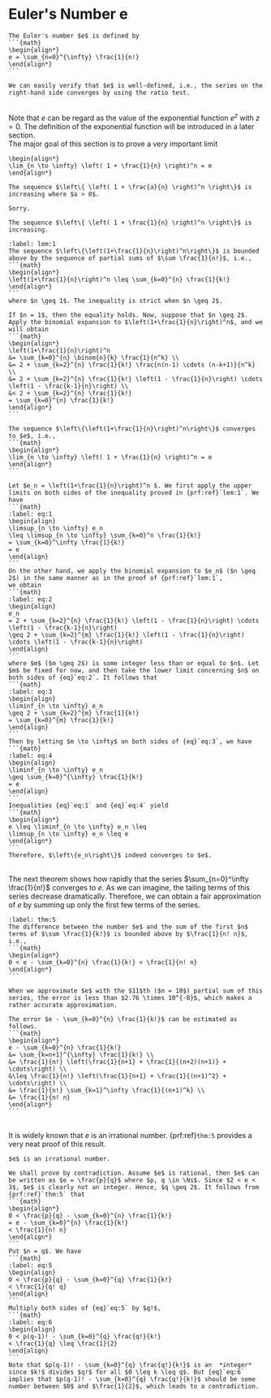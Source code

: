 # Euler's Number e
````{prf:definition} 
The Euler's number $e$ is defined by
```{math}
\begin{align*}
e = \sum_{n=0}^{\infty} \frac{1}{n!}
\end{align*}
```
````
````{prf:remark}
We can easily verify that $e$ is well-defined, i.e., the series on the right-hand side converges by using the ratio test.
````
\
Note that $e$ can be regard as the value of the exponential function $e^z$ with $z = 0$. The definition of the exponential function will be introduced in a later section.
\
The major goal of this section is to prove a very important limit 
```{math}
\begin{align*}
\lim_{n \to \infty} \left( 1 + \frac{1}{n} \right)^n = e
\end{align*}
```
````{prf:lemma} 
The sequence $\left\{ \left( 1 + \frac{a}{n} \right)^n \right\}$ is increasing where $a > 0$.
````
````{prf:proof}
Sorry.
````
````{prf:theorem} 
The sequence $\left\{ \left( 1 + \frac{1}{n} \right)^n \right\}$ is increasing.
````
````{prf:lemma} 
:label: lem:1
The sequence $\left\{\left(1+\frac{1}{n}\right)^n\right\}$ is bounded above by the sequence of partial sums of $\sum \frac{1}{n!}$, i.e., 
```{math}
\begin{align*}
\left(1+\frac{1}{n}\right)^n \leq \sum_{k=0}^{n} \frac{1}{k!}
\end{align*}
```
where $n \geq 1$. The inequality is strict when $n \geq 2$.
````
````{prf:proof}
If $n = 1$, then the equality holds. Now, suppose that $n \geq 2$.
Apply the binomial expansion to $\left(1+\frac{1}{n}\right)^n$, and we will obtain
```{math}
\begin{align*}
\left(1+\frac{1}{n}\right)^n 
&= \sum_{k=0}^{n} \binom{n}{k} \frac{1}{n^k} \\
&= 2 + \sum_{k=2}^{n} \frac{1}{k!} \frac{n(n-1) \cdots (n-k+1)}{n^k} \\ 
&= 2 + \sum_{k=2}^{n} \frac{1}{k!} \left(1 - \frac{1}{n}\right) \cdots \left(1 - \frac{k-1}{n}\right) \\ 
&< 2 + \sum_{k=2}^{n} \frac{1}{k!}
= \sum_{k=0}^{n} \frac{1}{k!}
\end{align*}
```
````
````{prf:theorem} 
The sequence $\left\{\left(1+\frac{1}{n}\right)^n\right\}$ converges to $e$, i.e., 
```{math}
\begin{align*}
\lim_{n \to \infty} \left( 1 + \frac{1}{n} \right)^n = e
\end{align*}
```
````
````{prf:proof}
Let $e_n = \left(1+\frac{1}{n}\right)^n $. We first apply the upper limits on both sides of the inequality proved in {prf:ref}`lem:1`. We have
```{math}
:label: eq:1
\begin{align}
\limsup_{n \to \infty} e_n
\leq \limsup_{n \to \infty} \sum_{k=0}^n \frac{1}{k!} 
= \sum_{k=0}^\infty \frac{1}{k!}
= e
\end{align}
```
On the other hand, we apply the binomial expansion to $e_n$ ($n \geq 2$) in the same manner as in the proof of {prf:ref}`lem:1`, 
we obtain
```{math}
:label: eq:2
\begin{align}
e_n
= 2 + \sum_{k=2}^{n} \frac{1}{k!} \left(1 - \frac{1}{n}\right) \cdots \left(1 - \frac{k-1}{n}\right)
\geq 2 + \sum_{k=2}^{m} \frac{1}{k!} \left(1 - \frac{1}{n}\right) \cdots \left(1 - \frac{k-1}{n}\right)
\end{align}
```
where $m$ ($m \geq 2$) is some integer less than or equal to $n$. Let $m$ be fixed for now, and then take the lower limit concerning $n$ on both sides of {eq}`eq:2`. It follows that 
```{math}
:label: eq:3
\begin{align}
\liminf_{n \to \infty} e_n 
\geq 2 + \sum_{k=2}^{m} \frac{1}{k!} 
= \sum_{k=0}^{m} \frac{1}{k!}
\end{align}
```
Then by letting $m \to \infty$ on both sides of {eq}`eq:3`, we have
```{math}
:label: eq:4
\begin{align}
\liminf_{n \to \infty} e_n 
\geq \sum_{k=0}^{\infty} \frac{1}{k!}
= e
\end{align}
```
Inequalities {eq}`eq:1` and {eq}`eq:4` yield
```{math}
\begin{align*}
e \leq \liminf_{n \to \infty} e_n \leq 
\limsup_{n \to \infty} e_n \leq e
\end{align*}
```
Therefore, $\left\{e_n\right\}$ indeed converges to $e$.
````
\
The next theorem shows how rapidly that the series $\sum_{n=0}^\infty \frac{1}{n!}$ converges to $e$. As we can imagine, the tailing terms of this series decrease dramatically. Therefore, we can obtain a fair approximation of $e$ by summing up only the first few terms of the series. 
````{prf:theorem} 
:label: thm:5
The difference between the number $e$ and the sum of the first $n$ terms of $\sum \frac{1}{k!}$ is bounded above by $\frac{1}{n! n}$, i.e., 
```{math}
\begin{align*}
0 < e - \sum_{k=0}^{n} \frac{1}{k!} < \frac{1}{n! n}
\end{align*}
```
````
````{prf:remark}
When we approximate $e$ with the $11$th ($n = 10$) partial sum of this series, the error is less than $2.76 \times 10^{-8}$, which makes a rather accurate approximation. 
````
````{prf:proof}
The error $e - \sum_{k=0}^{n} \frac{1}{k!}$ can be estimated as follows.
```{math}
\begin{align*}
e - \sum_{k=0}^{n} \frac{1}{k!}
&= \sum_{k=n+1}^{\infty} \frac{1}{k!} \\ 
&= \frac{1}{n!} \left(\frac{1}{n+1} + \frac{1}{(n+2)(n+1)} + \cdots\right) \\ 
&\leq \frac{1}{n!} \left(\frac{1}{n+1} + \frac{1}{(n+1)^2} + \cdots\right) \\
&= \frac{1}{n!} \sum_{k=1}^\infty \frac{1}{(n+1)^k} \\
&= \frac{1}{n! n}
\end{align*}
```
````
\
It is widely known that $e$ is an irrational number. {prf:ref}`thm:5` provides a very neat proof of this result.
````{prf:theorem} 
$e$ is an irrational number.
````
````{prf:proof}
We shall prove by contradiction. Assume $e$ is rational, then $e$ can be written as $e = \frac{p}{q}$ where $p, q \in \Ns$. Since $2 < e < 3$, $e$ is clearly not an integer. Hence, $q \geq 2$. It follows from {prf:ref}`thm:5` that
```{math}
\begin{align*}
0 < \frac{p}{q} - \sum_{k=0}^{n} \frac{1}{k!} 
= e - \sum_{k=0}^{n} \frac{1}{k!} 
< \frac{1}{n! n}
\end{align*}
```
Put $n = q$. We have
```{math}
:label: eq:5
\begin{align}
0 < \frac{p}{q} - \sum_{k=0}^{q} \frac{1}{k!}
< \frac{1}{q! q}
\end{align}
```
Multiply both sides of {eq}`eq:5` by $q!$, 
```{math}
:label: eq:6
\begin{align}
0 < p(q-1)! - \sum_{k=0}^{q} \frac{q!}{k!}
< \frac{1}{q} \leq \frac{1}{2}
\end{align}
```
Note that $p(q-1)! - \sum_{k=0}^{q} \frac{q!}{k!}$ is an  *integer*  since $k!$ divides $q!$ for all $0 \leq k \leq q$. But {eq}`eq:6` implies that $p(q-1)! - \sum_{k=0}^{q} \frac{q!}{k!}$ should be some number between $0$ and $\frac{1}{2}$, which leads to a contradiction.
````
